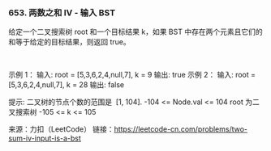 ###  653. 两数之和 IV - 输入 BST

给定一个二叉搜索树 root 和一个目标结果 k，如果 BST 中存在两个元素且它们的和等于给定的目标结果，则返回 true。

 

示例 1：
输入: root = [5,3,6,2,4,null,7], k = 9
输出: true
示例 2：
输入: root = [5,3,6,2,4,null,7], k = 28
输出: false


提示:
二叉树的节点个数的范围是  [1, 104].
-104 <= Node.val <= 104
root 为二叉搜索树
-105 <= k <= 105

来源：力扣（LeetCode）
链接：https://leetcode-cn.com/problems/two-sum-iv-input-is-a-bst
